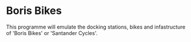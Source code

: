 # Boris Bikes

This programme will emulate the docking stations, bikes and infastructure of 'Boris Bikes' or 'Santander Cycles'.
